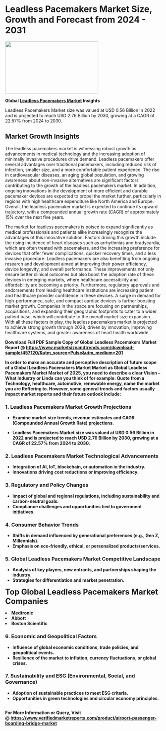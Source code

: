 <H1>Leadless Pacemakers Market Size, Growth and Forecast from 2024 - 2031</H1><img class="aligncenter size-medium wp-image-584254" src="https://thirdeyenews.in/wp-content/uploads/2024/09/Global-Market-Research-300x168.jpeg" alt="" width="300" height="168" /><p><strong>Global&nbsp;<a href="https://www.marketsizeandtrends.com/download-sample/457120/&amp;utm_source=Pulse&amp;utm_medium=201">Leadless Pacemakers Market</a> Insights</strong></p><p>Leadless Pacemakers Market size was valued at USD 0.56 Billion in 2022 and is projected to reach USD 2.76 Billion by 2030, growing at a CAGR of 22.57% from 2024 to 2030.</p><p><h2>Market Growth Insights</h2> <p>The leadless pacemakers market is witnessing robust growth as advancements in medical technology and the increasing adoption of minimally invasive procedures drive demand. Leadless pacemakers offer several advantages over traditional pacemakers, including reduced risk of infection, smaller size, and a more comfortable patient experience. The rise in cardiovascular diseases, an aging global population, and growing awareness about non-invasive alternatives are significant factors contributing to the growth of the leadless pacemakers market. In addition, ongoing innovations in the development of more efficient and durable pacemaker devices are expected to propel the market further, particularly in regions with high healthcare expenditure like North America and Europe. Overall, the leadless pacemaker market is expected to continue its upward trajectory, with a compounded annual growth rate (CAGR) of approximately 15% over the next five years.</p> <p><strong></strong></p> <p>The market for leadless pacemakers is poised to expand significantly as medical professionals and patients alike increasingly recognize the advantages of this innovative solution. Factors driving this growth include the rising incidence of heart diseases such as arrhythmias and bradycardia, which are often treated with pacemakers, and the increasing preference for devices that offer fewer complications, quicker recovery times, and a less invasive procedure. Leadless pacemakers are also benefiting from ongoing research and development aimed at improving their power efficiency, device longevity, and overall performance. These improvements not only ensure better clinical outcomes but also boost the adoption rate of these devices in emerging markets, where healthcare accessibility and affordability are becoming a priority. Furthermore, regulatory approvals and endorsements from leading healthcare institutions are increasing patient and healthcare provider confidence in these devices. A surge in demand for high-performance, safe, and compact cardiac devices is further boosting market growth. Companies in the space are focusing on partnerships, acquisitions, and expanding their geographic footprints to cater to a wider patient base, which will contribute to the overall market size expansion. With all these factors in play, the leadless pacemakers market is projected to achieve strong growth through 2028, driven by innovation, improving healthcare systems, and greater awareness of heart health worldwide.</p> <p><strong></p><p><span class=""><strong>Download Full PDF Sample Copy of Global Leadless Pacemakers Market Report</strong> @ <a href="https://www.marketsizeandtrends.com/download-sample/457120/&amp;utm_source=Pulse&amp;utm_medium=201" target="_blank">https://www.marketsizeandtrends.com/download-sample/457120/&amp;utm_source=Pulse&amp;utm_medium=201</a></span></p><p>In order to make an accurate and perceptive description of future scope of a Global&nbsp;Leadless Pacemakers Market Market as Global&nbsp;Leadless Pacemakers Market Market of 2025, you need to describe a clear Vision &ndash; What Industry or Linda can you think of for example: Quote from a Technology, healthcare, automotive, renewable energy, name the market you are Reffering to. However, some general trends and factors usually impact market reports and their future outlook include:</p><h3>1.&nbsp;<strong>Leadless Pacemakers Market Growth Projections</strong></h3><ul><li>Examine market size trends, revenue estimates and CAGR (Compounded Annual Growth Rate) projections.</li><li><p>Leadless Pacemakers Market size was valued at USD 0.56 Billion in 2022 and is projected to reach USD 2.76 Billion by 2030, growing at a CAGR of 22.57% from 2024 to 2030.</p></li></ul><h3>2.&nbsp;<strong>Leadless Pacemakers Market Technological Advancements</strong></h3><ul><li>Integration of AI, IoT, blockchain, or automation in the industry.</li><li>Innovations driving cost reductions or improving efficiency.</li></ul><h3>3.&nbsp;<strong>Regulatory and Policy Changes</strong></h3><ul><li>Impact of global and regional regulations, including sustainability and carbon-neutral goals.</li><li>Compliance challenges and opportunities tied to government initiatives.</li></ul><h3>4.&nbsp;<strong>Consumer Behavior Trends</strong></h3><ul><li>Shifts in demand influenced by generational preferences (e.g., Gen Z, Millennials).</li><li>Emphasis on eco-friendly, ethical, or personalized products/services.</li></ul><h3>5.&nbsp;<strong>Global Leadless Pacemakers Market Competitive Landscape</strong></h3><ul><li>Analysis of key players, new entrants, and partnerships shaping the industry.</li><li>Strategies for differentiation and market penetration.</li></ul><p data-pm-slice="1 1 []"><span style="color: inherit; font-family: inherit; font-size: 25px;">Top Global Leadless Pacemakers Market Companies</span></p><div class="" data-test-id=""><p><li>Medtronic</li><li> Abbott</li><li> Boston Scientific</li></p></div><h3>6.&nbsp;<strong>Economic and Geopolitical Factors</strong></h3><ul><li>Influence of global economic conditions, trade policies, and geopolitical events.</li><li>Resilience of the market to inflation, currency fluctuations, or global crises.</li></ul><h3>7.&nbsp;<strong>Sustainability and ESG (Environmental, Social, and Governance)</strong></h3><ul><li>Adoption of sustainable practices to meet ESG criteria.</li><li>Opportunities in green technologies and circular economy principles.</li></ul><h2><strong style="font-size: 14px;">For More Information or Query, Visit @&nbsp;</strong><a style="background-color: #ffffff; font-size: 14px;" href="https://www.marketsizeandtrends.com/report/leadless-pacemakers-market/" target="_blank">https://www.verifiedmarketreports.com/product/airport-passenger-boarding-bridge-market</a></h2>
